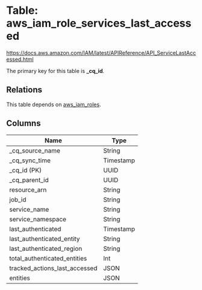 # Table: aws_iam_role_services_last_accessed

https://docs.aws.amazon.com/IAM/latest/APIReference/API_ServiceLastAccessed.html

The primary key for this table is **_cq_id**.

## Relations
This table depends on [aws_iam_roles](aws_iam_roles.md).

## Columns
| Name          | Type          |
| ------------- | ------------- |
|_cq_source_name|String|
|_cq_sync_time|Timestamp|
|_cq_id (PK)|UUID|
|_cq_parent_id|UUID|
|resource_arn|String|
|job_id|String|
|service_name|String|
|service_namespace|String|
|last_authenticated|Timestamp|
|last_authenticated_entity|String|
|last_authenticated_region|String|
|total_authenticated_entities|Int|
|tracked_actions_last_accessed|JSON|
|entities|JSON|